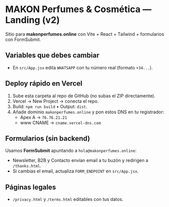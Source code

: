 # MAKON Perfumes & Cosmética — Landing (v2)
Sitio para **makonperfumes.online** con Vite + React + Tailwind + formularios con FormSubmit.

## Variables que debes cambiar
- En `src/App.jsx` edita `WHATSAPP` con tu número real (formato `+34...`).

## Deploy rápido en Vercel
1. Sube esta carpeta al repo de GitHub (no subas el ZIP directamente).
2. Vercel → New Project → conecta el repo.
3. Build: `npm run build` • Output: `dist`.
4. Añade dominio `makonperfumes.online` y pon estos DNS en tu registrador:
   - Apex A → `76.76.21.21`
   - www CNAME → `cname.vercel-dns.com`

## Formularios (sin backend)
Usamos **FormSubmit** apuntando a `hola@makonperfumes.online`:
- Newsletter, B2B y Contacto envían email a tu buzón y redirigen a `/thanks.html`.
- Si cambias el email, actualiza `FORM_ENDPOINT` en `src/App.jsx`.

## Páginas legales
- `/privacy.html` y `/terms.html` editables con tus datos.
